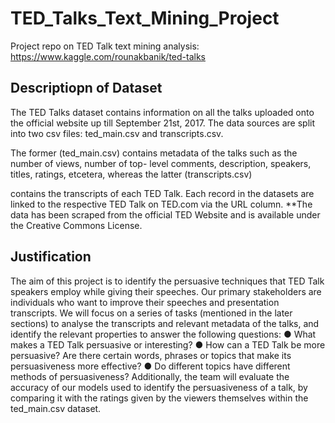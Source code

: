 # TED_Talks_Text_Mining_Project
Project repo on TED Talk text mining analysis: https://www.kaggle.com/rounakbanik/ted-talks

## Descriptiopn of Dataset
The TED Talks dataset contains information on all the talks uploaded onto the official website up till
September 21st, 2017. The data sources are split into two csv files: ted_main.csv and transcripts.csv.

The former (ted_main.csv) contains metadata of the talks such as the number of views, number of top-
level comments, description, speakers, titles, ratings, etcetera, whereas the latter (transcripts.csv)

contains the transcripts of each TED Talk. Each record in the datasets are linked to the respective TED
Talk on TED.com via the URL column.
**The data has been scraped from the official TED Website and is available under the Creative Commons License.

## Justification
The aim of this project is to identify the persuasive techniques that TED Talk speakers employ while
giving their speeches. Our primary stakeholders are individuals who want to improve their speeches
and presentation transcripts. We will focus on a series of tasks (mentioned in the later sections) to
analyse the transcripts and relevant metadata of the talks, and identify the relevant properties to answer
the following questions:
● What makes a TED Talk persuasive or interesting?
● How can a TED Talk be more persuasive? Are there certain words, phrases or topics that make
its persuasiveness more effective?
● Do different topics have different methods of persuasiveness?
Additionally, the team will evaluate the accuracy of our models used to identify the persuasiveness of a
talk, by comparing it with the ratings given by the viewers themselves within the ted_main.csv dataset.
